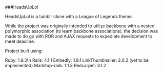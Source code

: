 ###HeadsUpLol

HeadsUpLol is a tumblr clone with a League of Legends theme.

While the project was originally intended to utilize backbone with a nested polymorphic association (to learn backbone associations), the decision was made to do go with ROR and AJAX requests to expediate development to meet deadline.


Project built using:

Ruby: 1.9.3\n
Rails: 4.1.1
Embedly: 1.9.1
LinkThumbnailer: 2.0.2 (yet to be implemented)
Markitup-rails: 1.1.3
Redcarpet: 3.1.2
